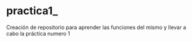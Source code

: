 # practica1_
Creación de repositorio para aprender las funciones del mismo y llevar a cabo la práctica numero 1
